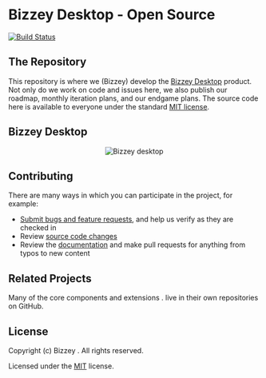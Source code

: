 # Bizzey Desktop - Open Source

[![Build Status](https://img.shields.io/badge/coverage-100%25-brightgreen)](https://www.bizzey.be)

## The Repository

This repository is where we (Bizzey) develop the [Bizzey Desktop](https://www.bizzey.be) product. Not only do we work on code and issues here, we also publish our roadmap, monthly iteration plans, and our endgame plans. The source code here is available to everyone under the standard [MIT license](https://github.com/Bizzey/bizzey-desktop/LICENSE).

## Bizzey Desktop

<p align="center">
  <img alt="Bizzey desktop" src="https://user-images.githubusercontent.com/6651506/62413921-67969100-b615-11e9-9acb-8c00be250d42.png">
</p>

## Contributing

There are many ways in which you can participate in the project, for example:

* [Submit bugs and feature requests](https://github.com/bizzey/bizzey-desktop/issues), and help us verify as they are checked in
* Review [source code changes](https://github.com/bizzey/bizzey-desktop/pulls)
* Review the [documentation](https://github.com/bizzey/bizzey-desktop) and make pull requests for anything from typos to new content

## Related Projects

Many of the core components and extensions . live in their own repositories on GitHub.

## License

Copyright (c) Bizzey . All rights reserved.

Licensed under the [MIT](LICENSE) license.
